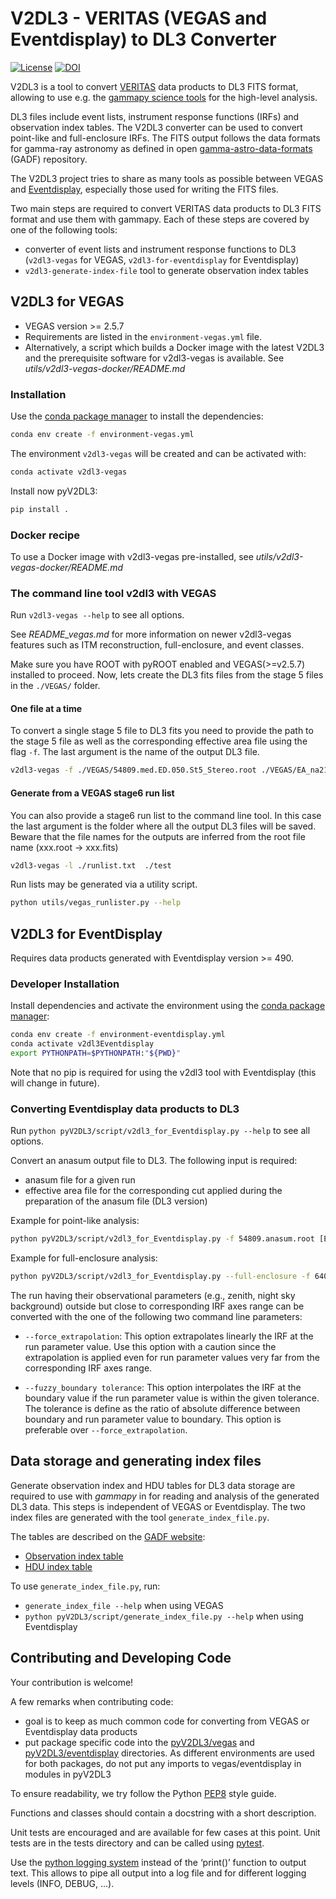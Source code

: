 # V2DL3 - VERITAS (VEGAS and Eventdisplay) to DL3 Converter

[![License](https://img.shields.io/badge/License-BSD_3--Clause-blue.svg)](https://github.com/VERITAS-Observatory/V2DL3/blob/main/LICENSE)
[![DOI](https://zenodo.org/badge/138582622.svg)](https://zenodo.org/badge/latestdoi/138582622)

V2DL3 is a tool to convert [VERITAS](https://veritas.sao.arizona.edu/) data products to DL3 FITS format, allowing to use e.g. the [gammapy science tools](https://gammapy.org/) for  the high-level analysis.

DL3 files include event lists, instrument response functions (IRFs) and observation index tables.
The V2DL3 converter can be used to convert point-like and full-enclosure IRFs.
The FITS output follows the data formats for gamma-ray astronomy as defined in open [gamma-astro-data-formats](https://github.com/open-gamma-ray-astro/gamma-astro-data-formats) (GADF) repository.

The V2DL3 project tries to share as many tools as possible between VEGAS and [Eventdisplay](https://github.com/VERITAS-Observatory/EventDisplay_v4), especially those used for writing the FITS files.

Two main steps are required to convert VERITAS data products to DL3 FITS format and use them with gammapy.
Each of these steps are covered by one of the following tools:

- converter of event lists and instrument response functions to DL3 (`v2dl3-vegas` for VEGAS, `v2dl3-for-eventdisplay` for Eventdisplay)
- `v2dl3-generate-index-file` tool to generate observation index tables

## V2DL3 for VEGAS

- VEGAS version >= 2.5.7
- Requirements are listed in the ```environment-vegas.yml``` file.
- Alternatively, a script which builds a Docker image with the latest V2DL3 and the prerequisite software for v2dl3-vegas is available. See *utils/v2dl3-vegas-docker/README.md*

### Installation

Use the [conda package manager](https://docs.conda.io/projects/conda/en/latest/user-guide/install/index.html) to install the dependencies:

```bash
conda env create -f environment-vegas.yml
```

The environment ```v2dl3-vegas``` will be created and can be activated with:

```bash
conda activate v2dl3-vegas
```

Install now pyV2DL3:

```bash
pip install .
```

### Docker recipe

To use a Docker image with v2dl3-vegas pre-installed, see *utils/v2dl3-vegas-docker/README.md*

### The command line tool v2dl3 with VEGAS

Run `v2dl3-vegas --help` to see all options.

See *README_vegas.md* for more information on newer v2dl3-vegas features such as ITM reconstruction, full-enclosure, and event classes.

Make sure you have ROOT with pyROOT enabled and VEGAS(>=v2.5.7) installed to proceed.
Now, lets create the DL3 fits files from the stage 5 files in the ```./VEGAS/``` folder.

#### One file at a time

To convert a single stage 5 file to DL3 fits you need to provide the path to the stage 5 file as well as the corresponding effective area file using the flag ```-f```. The last argument is the name of the output DL3 file.

```bash
v2dl3-vegas -f ./VEGAS/54809.med.ED.050.St5_Stereo.root ./VEGAS/EA_na21stan_medPoint_050_ED_GRISU.root ./test.fits
```

#### Generate from a VEGAS stage6 run list

You can also provide a stage6 run list to the command line tool. In this case the last argument is the folder where all the output DL3 files will be saved. Beware that the file names for the outputs are inferred from the root file name (xxx.root -> xxx.fits)

```bash
v2dl3-vegas -l ./runlist.txt  ./test
```

Run lists may be generated via a utility script.

```bash
python utils/vegas_runlister.py --help
```

## V2DL3 for EventDisplay

Requires data products generated with Eventdisplay version >= 490.

### Developer Installation

Install dependencies and activate the environment using the [conda package manager](https://docs.conda.io/projects/conda/en/latest/user-guide/install/index.html):

```bash
conda env create -f environment-eventdisplay.yml
conda activate v2dl3Eventdisplay
export PYTHONPATH=$PYTHONPATH:"${PWD}"
```

Note that no pip is required for using the v2dl3 tool with Eventdisplay
(this will change in future).

### Converting Eventdisplay data products to DL3

Run `python pyV2DL3/script/v2dl3_for_Eventdisplay.py --help` to see all options.

Convert an anasum output file to DL3.
The following input is required:

- anasum file for a given run
- effective area file for the corresponding cut applied during the preparation of the anasum file (DL3 version)

Example for point-like analysis:

```bash
python pyV2DL3/script/v2dl3_for_Eventdisplay.py -f 54809.anasum.root [Effective Area File] ./outputdir/54809.anasum.fits
```

Example for full-enclosure analysis:

```bash
python pyV2DL3/script/v2dl3_for_Eventdisplay.py --full-enclosure -f 64080.anasum.root [Effective Area File] ./outputdir/64080.anasum.fits
```

The run having their observational parameters (e.g., zenith, night sky background) outside but close to corresponding IRF axes range can be converted with the one of the following two command line parameters:

- `--force_extrapolation`: This option extrapolates linearly the IRF at the run parameter value. Use this option with a caution since the extrapolation is applied even for run parameter values very far from the corresponding IRF axes range.

- `--fuzzy_boundary tolerance`: This option interpolates the IRF at the boundary value if the run parameter value is within the given tolerance. The tolerance is define as the ratio of absolute difference between boundary and run parameter value to boundary. This option is preferable over `--force_extrapolation`.

## Data storage and generating index files

Generate observation index and HDU tables for DL3 data storage are required to use with *gammapy* in for reading and analysis of the generated DL3 data.
This steps is independent of VEGAS or Eventdisplay.
The two index files are generated with the tool `generate_index_file.py`.

The tables are described on the [GADF website](https://gamma-astro-data-formats.readthedocs.io/en/v0.2/data_storage/index.html):

- [Observation index table](https://gamma-astro-data-formats.readthedocs.io/en/v0.2/data_storage/obs_index/index.html)
- [HDU index table](https://gamma-astro-data-formats.readthedocs.io/en/v0.2/data_storage/hdu_index/index.html)

To use `generate_index_file.py`, run:

- `generate_index_file --help` when using VEGAS
- `python pyV2DL3/script/generate_index_file.py --help` when using Eventdisplay

## Contributing and Developing Code

Your contribution is welcome!

A few remarks when contributing code:

- goal is to keep as much common code for converting from VEGAS or Eventdisplay data products
- put package specific code into the [pyV2DL3/vegas](pyV2DL3/vegas) and [pyV2DL3/eventdisplay](pyV2DL3/eventdisplay) directories. As different environments are used for both packages, do not put any imports to vegas/eventdisplay in modules in pyV2DL3

To ensure readability, we try follow the Python [PEP8](https://www.python.org/dev/peps/pep-0008/) style guide.

Functions and classes should contain a docstring with a short description.

Unit tests are encouraged and are available for few cases at this point. Unit tests are in the tests directory and can be called using [pytest](http://docs.pytest.org/).

Use the [python logging system](https://docs.python.org/3/howto/logging.html) instead of the ‘print()’ function to output text. This allows to pipe all output into a log file and for different logging levels (INFO, DEBUG, …).

